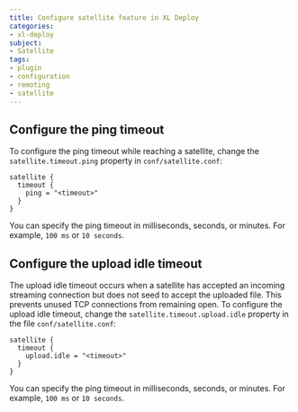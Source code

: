 ```yaml
---
title: Configure satellite feature in XL Deploy
categories:
- xl-deploy
subject:
- Satellite
tags:
- plugin
- configuration
- remoting
- satellite
---
```


## Configure the ping timeout

To configure the ping timeout while reaching a satellite, change the `satellite.timeout.ping` property in `conf/satellite.conf`:

    satellite {
      timeout {
        ping = "<timeout>"
      }
    }

You can specify the ping timeout in milliseconds, seconds, or minutes. For example, `100 ms` or `10 seconds`.

## Configure the upload idle timeout

The upload idle timeout occurs when a satellite has accepted an incoming streaming connection but does not seed to accept the uploaded file. This prevents unused TCP connections from remaining open. To configure the upload idle timeout, change the `satellite.timeout.upload.idle` property in the file `conf/satellite.conf`:

    satellite {
      timeout {
        upload.idle = "<timeout>"
      }
    }

You can specify the ping timeout in milliseconds, seconds, or minutes. For example, `100 ms` or `10 seconds`.
